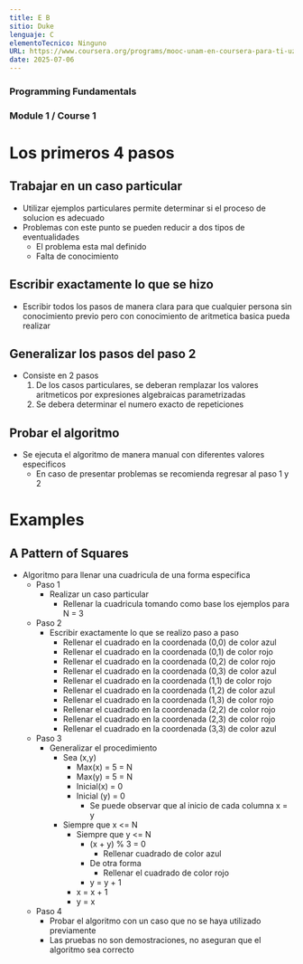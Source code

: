 ```yaml
---
title: E B
sitio: Duke
lenguaje: C
elementoTecnico: Ninguno
URL: https://www.coursera.org/programs/mooc-unam-en-coursera-para-ti-uzeau/specializations/c-programming
date: 2025-07-06
---
```

### Programming Fundamentals

### Module 1 / Course 1

<!--end_excerpt-->

# Los primeros 4 pasos
## Trabajar en un caso particular
- Utilizar ejemplos particulares permite determinar si el proceso de solucion es adecuado
- Problemas con este punto se pueden reducir a dos tipos de eventualidades
    - El problema esta mal definido
    - Falta de conocimiento

## Escribir exactamente lo que se hizo
- Escribir todos los pasos de manera clara para que cualquier persona sin conocimiento previo pero con conocimiento de aritmetica basica pueda realizar

## Generalizar los pasos del paso 2
- Consiste en 2 pasos
    1. De los casos particulares, se deberan remplazar los valores aritmeticos por expresiones algebraicas parametrizadas
    2. Se debera determinar el numero exacto de repeticiones  

## Probar el algoritmo
- Se ejecuta el algoritmo de manera manual con diferentes valores especificos
    - En caso de presentar problemas se recomienda regresar al paso 1 y 2

# Examples
## A Pattern of Squares
- Algoritmo para llenar una cuadricula de una forma especifica
    - Paso 1
        - Realizar un caso particular
            - Rellenar la cuadricula tomando como base los ejemplos para N = 3
    - Paso 2
        - Escribir exactamente lo que se realizo paso a paso
            - Rellenar el cuadrado en la coordenada (0,0) de color azul
            - Rellenar el cuadrado en la coordenada (0,1) de color rojo
            - Rellenar el cuadrado en la coordenada (0,2) de color rojo
            - Rellenar el cuadrado en la coordenada (0,3) de color azul
            - Rellenar el cuadrado en la coordenada (1,1) de color rojo
            - Rellenar el cuadrado en la coordenada (1,2) de color azul
            - Rellenar el cuadrado en la coordenada (1,3) de color rojo
            - Rellenar el cuadrado en la coordenada (2,2) de color rojo
            - Rellenar el cuadrado en la coordenada (2,3) de color rojo
            - Rellenar el cuadrado en la coordenada (3,3) de color azul
    - Paso 3
        - Generalizar el procedimiento
            - Sea (x,y)
                - Max(x) = 5 = N
                - Max(y) = 5 = N
                - Inicial(x) = 0
                - Inicial (y) = 0
                    - Se puede observar que al inicio de cada columna x = y
            - Siempre que x <= N
                - Siempre que y <= N
                    - (x + y) % 3 = 0
                        - Rellenar cuadrado de color azul
                    - De otra forma 
                        - Rellenar el cuadrado de color rojo
                    - y = y + 1
                - x = x + 1
                - y = x
    - Paso 4
        - Probar el algoritmo con un caso que no se haya utilizado previamente
        - Las pruebas no son demostraciones, no aseguran que el algoritmo sea correcto